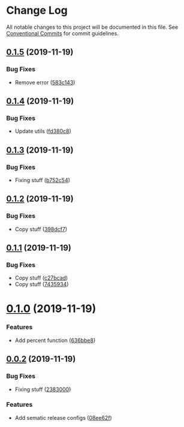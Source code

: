 # Change Log

All notable changes to this project will be documented in this file.
See [Conventional Commits](https://conventionalcommits.org) for commit guidelines.

## [0.1.5](https://github.com/jasonhealy/monorepo-semantic/compare/v0.1.4...v0.1.5) (2019-11-19)


### Bug Fixes

* Remove error ([583c143](https://github.com/jasonhealy/monorepo-semantic/commit/583c1431db917bc2ab43fd88b0d945a5d298e2fe))





## [0.1.4](https://github.com/jasonhealy/monorepo-semantic/compare/v0.1.3...v0.1.4) (2019-11-19)


### Bug Fixes

* Update utils ([fd380c8](https://github.com/jasonhealy/monorepo-semantic/commit/fd380c8267e0f82b7185cf398c152d9d50f4d2e7))





## [0.1.3](https://github.com/jasonhealy/monorepo-semantic/compare/v0.1.2...v0.1.3) (2019-11-19)


### Bug Fixes

* Fixing stuff ([b752c54](https://github.com/jasonhealy/monorepo-semantic/commit/b752c540892c259eee3285fc507fc57f06aeaf00))





## [0.1.2](https://github.com/jasonhealy/monorepo-semantic/compare/v0.1.1...v0.1.2) (2019-11-19)


### Bug Fixes

* Copy stuff ([398dcf7](https://github.com/jasonhealy/monorepo-semantic/commit/398dcf7fb8aea152690e54596325e8475204433f))





## [0.1.1](https://github.com/jasonhealy/monorepo-semantic/compare/v0.1.0...v0.1.1) (2019-11-19)


### Bug Fixes

* Copy stuff ([c27bcad](https://github.com/jasonhealy/monorepo-semantic/commit/c27bcad876631bdb3998f434d1ed286fbd9cdd5c))
* Copy stuff ([7435934](https://github.com/jasonhealy/monorepo-semantic/commit/74359341d2d6a77f53b350414d73f53cfb002936))





# [0.1.0](https://github.com/jasonhealy/monorepo-semantic/compare/v0.0.2...v0.1.0) (2019-11-19)


### Features

* Add percent function ([636bbe8](https://github.com/jasonhealy/monorepo-semantic/commit/636bbe8ed0bc1ffdf7fcb658162b75e006531517))





## [0.0.2](https://github.com/jasonhealy/monorepo-semantic/compare/v0.0.1...v0.0.2) (2019-11-19)


### Bug Fixes

* Fixing stuff ([2383000](https://github.com/jasonhealy/monorepo-semantic/commit/2383000db6f7cf42ca50cc02b980f6b0be67393b))


### Features

* Add sematic release configs ([08ee62f](https://github.com/jasonhealy/monorepo-semantic/commit/08ee62f9160db252e3147a7a9829eacc6d73c81f))
